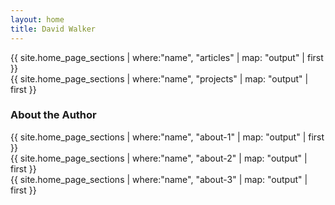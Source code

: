 ```yaml
---
layout: home
title: David Walker
---
```


<section class="row">
  <section class="col-md-12">
    {{ site.home_page_sections | where:"name", "articles" | map: "output" | first }}
  </section>
</section>

<section class="row">
  <section class="col-md-12">
    {{ site.home_page_sections | where:"name", "projects" | map: "output" | first }}
  </section>
</section>

<section class="row">
  <section class="col-md-12"><h3>About the Author</h3></section>
  <section class="col-md-4">
    {{ site.home_page_sections | where:"name", "about-1" | map: "output" | first }}
  </section>
  <section class="col-md-4">
    {{ site.home_page_sections | where:"name", "about-2" | map: "output" | first }}
  </section>
  <section class="col-md-4">
    {{ site.home_page_sections | where:"name", "about-3" | map: "output" | first }}
  </section>
</section>

